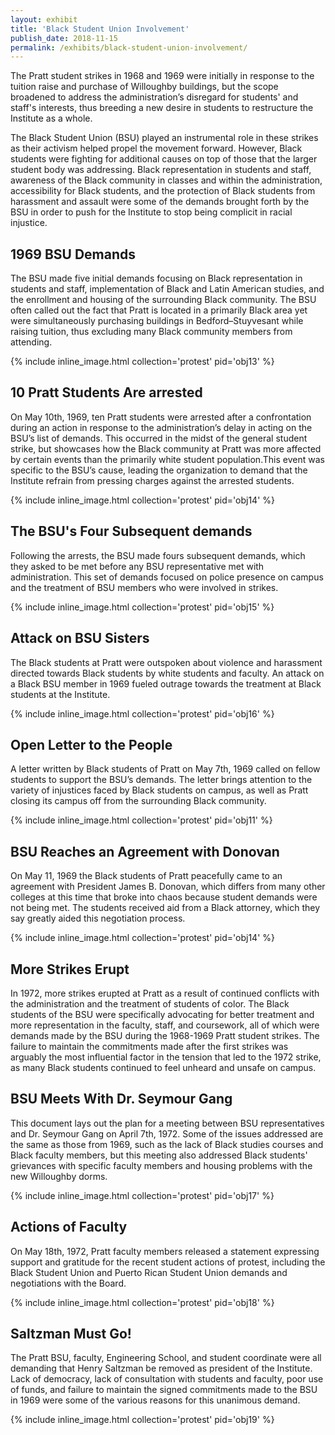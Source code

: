```yaml
---
layout: exhibit
title: 'Black Student Union Involvement'
publish_date: 2018-11-15
permalink: /exhibits/black-student-union-involvement/
---
```

The Pratt student strikes in 1968 and 1969 were initially in response to the tuition raise and purchase of Willoughby buildings, but the scope broadened to address the administration’s disregard for students' and staff's interests, thus breeding a new desire in students to restructure the Institute as a whole.

The Black Student Union (BSU) played an instrumental role in these strikes as their activism helped propel the movement forward. However, Black students were fighting for additional causes on top of those that the larger student body was addressing. Black representation in students and staff, awareness of the Black community in classes and within the administration, accessibility for Black students, and the protection of Black students from harassment and assault were some of the demands brought forth by the BSU in order to push for the Institute to stop being complicit in racial injustice.

## 1969 BSU Demands

The BSU made five initial demands focusing on Black representation in students and staff, implementation of Black and Latin American studies, and the enrollment and housing of the surrounding Black community. The BSU often called out the fact that Pratt is located in a primarily Black area yet were simultaneously purchasing buildings in Bedford–Stuyvesant while raising tuition, thus excluding many Black community members from attending.

{% include inline_image.html collection='protest' pid='obj13' %}

## 10 Pratt Students Are arrested

On May 10th, 1969, ten Pratt students were arrested after a confrontation during an action in response to the administration’s delay in acting on the BSU’s list of demands. This occurred in the midst of the general student strike, but showcases how the Black community at Pratt was more affected by certain events than the primarily white student population.This event was specific to the BSU’s cause, leading the organization to demand that the Institute refrain from pressing charges against the arrested students.

{% include inline_image.html collection='protest' pid='obj14' %}

## The BSU's Four Subsequent demands

Following the arrests, the BSU made fours subsequent demands, which they asked to be met before any BSU representative met with administration. This set of demands focused on police presence on campus and the treatment of BSU members who were involved in strikes.

{% include inline_image.html collection='protest' pid='obj15' %}

## Attack on BSU Sisters

The Black students at Pratt were outspoken about violence and harassment directed towards Black students by white students and faculty. An attack on a Black BSU member in 1969 fueled outrage towards the treatment at Black students at the Institute.

{% include inline_image.html collection='protest' pid='obj16' %}

## Open Letter to the People

A letter written by Black students of Pratt on May 7th, 1969 called on fellow students to support the BSU’s demands. The letter brings attention to the variety of injustices faced by Black students on campus, as well as Pratt closing its campus off from the surrounding Black community.

{% include inline_image.html collection='protest' pid='obj11' %}

## BSU Reaches an Agreement with Donovan

On May 11, 1969 the Black students of Pratt peacefully came to an agreement with President James B. Donovan, which differs from many other colleges at this time that broke into chaos because student demands were not being met. The students received aid from a Black attorney, which they say greatly aided this negotiation process.

{% include inline_image.html collection='protest' pid='obj14' %}

## More Strikes Erupt

In 1972, more strikes erupted at Pratt as a result of continued conflicts with the administration and the treatment of students of color. The Black students of the BSU were specifically advocating for better treatment and more representation in the faculty, staff, and coursework, all of which were demands made by the BSU during the 1968-1969 Pratt student strikes. The failure to maintain the commitments made after the first strikes was arguably the most influential factor in the tension that led to the 1972 strike, as many Black students continued to feel unheard and unsafe on campus.

## BSU Meets With Dr. Seymour Gang

This document lays out the plan for a meeting between BSU representatives and Dr. Seymour Gang on April 7th, 1972. Some of the issues addressed are the same as those from 1969, such as the lack of Black studies courses and Black faculty members, but this meeting also addressed Black students' grievances with specific faculty members and housing problems with the new Willoughby dorms.

{% include inline_image.html collection='protest' pid='obj17' %}

## Actions of Faculty

On May 18th, 1972, Pratt faculty members released a statement expressing support and gratitude for the recent student actions of protest, including the Black Student Union and Puerto Rican Student Union demands and negotiations with the Board.

{% include inline_image.html collection='protest' pid='obj18' %}

## Saltzman Must Go!

The Pratt BSU, faculty, Engineering School, and student coordinate were all demanding that Henry Saltzman be removed as president of the Institute. Lack of democracy, lack of consultation with students and faculty, poor use of funds, and failure to maintain the signed commitments made to the BSU in 1969 were some of the various reasons for this unanimous demand.

{% include inline_image.html collection='protest' pid='obj19' %}
